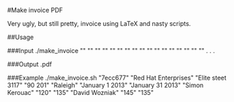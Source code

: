 #Make invoice PDF

Very ugly, but still pretty, invoice using LaTeX and nasty scripts.

##Usage

###Input
    ./make_invoice
        "<invoiceNumber>"
        "<clientName>" "<clientAddress>" "<clientPostalCode>" "<clientCity>"
        "<projectDescription>"
        "<fromDate>" "<toDate>"
        "<consultantName>" "<hours>" "<rate>"
        "<consultantName>" "<hours>" "<rate>"
        "<consultantName>" "<hours>" "<rate>"
        . . .

###Output
    <invoiceNumber>.pdf

###Example
    ./make_invoice.sh "7ecc677" "Red Hat Enterprises" "Elite steet 3117" "90 201" "Raleigh" "January 1 2013" "January 31 2013" "Simon Kerouac" "120" "135" "David Wozniak" "145" "135"

